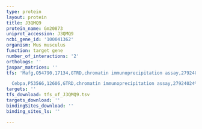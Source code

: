 ```yaml
---
type: protein
layout: protein
title: J3QMQ9
protein_name: Gm20873
uniprot_accession: J3QMQ9
ncbi_gene_id: '100041362'
organism: Mus musculus
function: target gene
number_of_interactions: '2'
orthologs: ''
jaspar_matrices: ''
tfs: 'Mafg,O54790,17134,GTRD,chromatin immunoprecipitation assay,27924024%5Buid%5D,No

  Cebpa,P53566,12606,GTRD,chromatin immunoprecipitation assay,27924024%5Buid%5D,No'
targets: ''
tfs_download: tfs_of_J3QMQ9.tsv
targets_download: ''
bindingSites_download: ''
binding_sites_ls: ''

---
```

